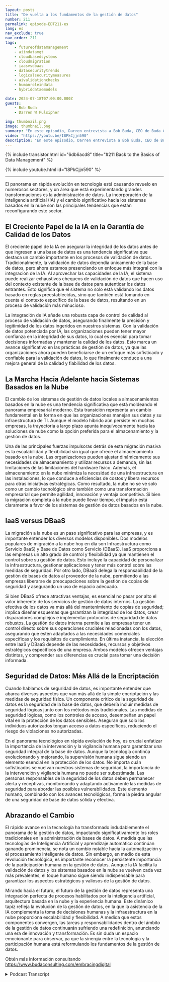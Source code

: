 ```yaml
---
layout: posts
title: "De vuelta a los fundamentos de la gestión de datos"
number: 211
permalink: episode-EDT211-es
lang: es
nav_exclude: true
nav_order: 211
tags:
    - futureofdatamanagement
    - aiindatamgt
    - cloudbasedsystems
    - cloudmigration
    - iaasvsdbaas
    - datasecuritytrends
    - logicalsecuritymeasures
    - aivalidationchecks
    - humanroleindata
    - hybriddataemodels

date: 2024-07-18T07:00:00.000Z
guests:
    - Bob Buda
    - Darren W Pulsipher

img: thumbnail.png
image: thumbnail.png
summary: "En este episodio, Darren entrevista a Bob Buda, CEO de Buda Consulting. Se adentran en los fundamentos de la gestión de datos, que sigue siendo crucial a pesar de la rápida evolución de la tecnología. La integración de la IA y la transición a sistemas basados en la nube están transformando las prácticas de gestión de datos. Estos avances están mejorando la validación de datos y la escalabilidad, proporcionando a las empresas una mayor precisión, eficiencia y flexibilidad en el manejo de sus datos."
video: "https://youtu.be/I8PkCjjn590"
description: "En este episodio, Darren entrevista a Bob Buda, CEO de Buda Consulting. Se adentran en los fundamentos de la gestión de datos, que sigue siendo crucial a pesar de la rápida evolución de la tecnología. La integración de la IA y la transición a sistemas basados en la nube están transformando las prácticas de gestión de datos. Estos avances están mejorando la validación de datos y la escalabilidad, proporcionando a las empresas una mayor precisión, eficiencia y flexibilidad en el manejo de sus datos."
---
```


<div>
{% include transistor.html id="6db6acd8" title="#211 Back to the Basics of Data Management" %}

{% include youtube.html id="I8PkCjjn590" %}
</div>

---

El panorama en rápida evolución en tecnología está causando revuelo en numerosos sectores, y un área que está experimentando grandes transformaciones es la administración de datos. La incorporación de la inteligencia artificial (IA) y el cambio significativo hacia los sistemas basados en la nube son las principales tendencias que están reconfigurando este sector.

## El Creciente Papel de la IA en la Garantía de Calidad de los Datos

El creciente papel de la IA en asegurar la integridad de los datos antes de que ingresen a una base de datos es una tendencia significativa que destaca un cambio importante en los procesos de validación de datos. Tradicionalmente, la validación de datos dependía únicamente de la base de datos, pero ahora estamos presenciando un enfoque más integral con la integración de la IA. Al aprovechar las capacidades de la IA, el sistema puede realizar exhaustivos chequeos de validación de datos que hacen uso del contexto existente de la base de datos para autenticar los datos entrantes. Esto significa que el sistema no solo está validando los datos basado en reglas preestablecidas, sino que también está tomando en cuenta el contexto específico de la base de datos, resultando en un proceso de validación más minucioso.

La integración de IA añade una robusta capa de control de calidad al proceso de validación de datos, asegurando finalmente la precisión y legitimidad de los datos ingeridos en nuestros sistemas. Con la validación de datos potenciada por IA, las organizaciones pueden tener mayor confianza en la integridad de sus datos, lo cual es esencial para tomar decisiones informadas y mantener la calidad de los datos. Esto marca un avance significativo en las prácticas de gestión de datos, ya que las organizaciones ahora pueden beneficiarse de un enfoque más sofisticado y confiable para la validación de datos, lo que finalmente conduce a una mejora general de la calidad y fiabilidad de los datos.

## La Marcha Hacia Adelante hacia Sistemas Basados en la Nube

El cambio de los sistemas de gestión de datos locales a almacenamientos basados en la nube es una tendencia significativa que está moldeando el panorama empresarial moderno. Esta transición representa un cambio fundamental en la forma en que las organizaciones manejan sus datos y su infraestructura de TI. Aunque el modelo híbrido aún persiste en muchas empresas, la trayectoria a largo plazo apunta inequívocamente hacia las soluciones de nube como la opción preferida para el almacenamiento y la gestión de datos.

Una de las principales fuerzas impulsoras detrás de esta migración masiva es la escalabilidad y flexibilidad sin igual que ofrece el almacenamiento basado en la nube. Las organizaciones pueden ajustar dinámicamente sus necesidades de almacenamiento y utilizar recursos a demanda, sin las limitaciones de las limitaciones del hardware físico. Además, el almacenamiento en la nube minimiza la necesidad de una infraestructura en las instalaciones, lo que conduce a eficiencias de costos y libera recursos para otras iniciativas estratégicas. Como resultado, la nube no se ve solo como un cambio tecnológico sino también como una transformación empresarial que permite agilidad, innovación y ventaja competitiva. Si bien la migración completa a la nube puede llevar tiempo, el impulso está claramente a favor de los sistemas de gestión de datos basados en la nube.

## IaaS versus DBaaS

La migración a la nube es un paso significativo para las empresas, y es importante entender los diversos modelos disponibles. Dos modelos populares de migración a la nube hoy en día son Infraestructura como Servicio (IaaS) y Base de Datos como Servicio (DBaaS). IaaS proporciona a las empresas un alto grado de control y flexibilidad ya que mantienen el control sobre su gestión de datos. Esto incluye la capacidad de personalizar la infraestructura, gestionar aplicaciones y tener más control sobre las medidas de seguridad. Por otro lado, DBaaS delega la responsabilidad de la gestión de bases de datos al proveedor de la nube, permitiendo a las empresas liberarse de preocupaciones sobre la gestión de copias de seguridad y asegurando un uso de espacio adecuado.

Si bien DBaaS ofrece atractivas ventajas, es esencial no pasar por alto el valor inherente de los servicios de gestión de datos internos. La gestión efectiva de los datos va más allá del mantenimiento de copias de seguridad; implica diseñar esquemas que garantizan la integridad de los datos, crear disparadores complejos e implementar protocolos de seguridad de datos robustos. La gestión de datos interna permite a las empresas tener un control directo sobre sus operaciones cruciales relacionadas con los datos, asegurando que estén adaptados a las necesidades comerciales específicas y los requisitos de cumplimiento. En última instancia, la elección entre IaaS y DBaaS depende de las necesidades, recursos y objetivos estratégicos específicos de una empresa. Ambos modelos ofrecen ventajas distintas, y comprender sus diferencias es crucial para tomar una decisión informada.

## Seguridad de Datos: Más Allá de la Encriptación

Cuando hablamos de seguridad de datos, es importante entender que abarca diversos aspectos que van más allá de la simple encriptación y las medidas de seguridad física. Un componente crítico de la seguridad de datos es la seguridad de la base de datos, que debería incluir medidas de seguridad lógicas junto con los métodos más tradicionales. Las medidas de seguridad lógicas, como los controles de acceso, desempeñan un papel vital en la protección de los datos sensibles. Aseguran que solo los individuos autorizados tengan acceso a datos específicos, reduciendo el riesgo de violaciones no autorizadas.

En el panorama tecnológico en rápida evolución de hoy, es crucial enfatizar la importancia de la intervención y la vigilancia humana para garantizar una seguridad integral de la base de datos. Aunque la tecnología continúa evolucionando y mejorando, la supervisión humana sigue siendo un elemento esencial en la protección de los datos. No importa cuán sofisticados se vuelvan nuestros sistemas de seguridad, la importancia de la intervención y vigilancia humana no puede ser subestimada. Las personas responsables de la seguridad de los datos deben permanecer alerta y receptivas, monitoreando y adaptando activamente las medidas de seguridad para abordar las posibles vulnerabilidades. Este elemento humano, combinado con los avances tecnológicos, forma la piedra angular de una seguridad de base de datos sólida y efectiva.

## Abrazando el Cambio

El rápido avance en la tecnología ha transformado indudablemente el panorama de la gestión de datos, impactando significativamente los roles tradicionales en la administración de bases de datos. A medida que las tecnologías de Inteligencia Artificial y aprendizaje automático continúan ganando prominencia, se nota un cambio notable hacia la automatización y el procesamiento inteligente de datos. Sin embargo, en medio de esta revolución tecnológica, es importante reconocer la persistente importancia de la participación humana en la gestión de datos. Aunque la IA facilita la validación de datos y los sistemas basados en la nube se vuelven cada vez más prevalentes, el toque humano sigue siendo indispensable para garantizar los aspectos estratégicos y valiosos de la gestión de datos.

Mirando hacia el futuro, el futuro de la gestión de datos representa una integración perfecta de procesos habilitados por la inteligencia artificial, arquitectura basada en la nube y la experiencia humana. Este dinámico tapiz refleja la evolución de la gestión de datos, en la que la asistencia de la IA complementa la toma de decisiones humanas y la infraestructura en la nube proporciona escalabilidad y flexibilidad. A medida que estos componentes convergen, las tareas y responsabilidades dentro del ámbito de la gestión de datos continuarán sufriendo una redefinición, anunciando una era de innovación y transformación. Es sin duda un espacio emocionante para observar, ya que la sinergia entre la tecnología y la participación humana está reformulando los fundamentos de la gestión de datos.

Obtén más información consultando https://www.budaconsulting.com/embracingdigital



<details>
<summary> Podcast Transcript </summary>

<p></p>

</details>
